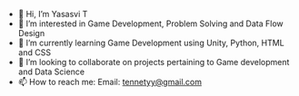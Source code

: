 - 👋 Hi, I’m Yasasvi T
- 👀 I’m interested in Game Development, Problem Solving and Data Flow Design
- 🌱 I’m currently learning Game Development using Unity, Python, HTML and CSS
- 💞️ I’m looking to collaborate on projects pertaining to Game development and Data Science
- 📫 How to reach me: Email: tennetyy@gmail.com

<!---
SSV1080/SSV1080 is a ✨ special ✨ repository because its `README.md` (this file) appears on your GitHub profile.
You can click the Preview link to take a look at your changes.
--->
